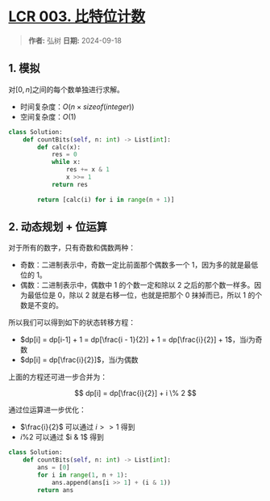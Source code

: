 # [LCR 003. 比特位计数](https://leetcode.cn/problems/w3tCBm/description/)

> **作者:** 弘树
> **日期:** 2024-09-18

## 1. 模拟

对$[0, n]$之间的每个数单独进行求解。

- 时间复杂度：$O(n \times sizeof(integer))$
- 空间复杂度：$O(1)$

```python
class Solution:
    def countBits(self, n: int) -> List[int]:
        def calc(x):
            res = 0
            while x:
                res += x & 1
                x >>= 1
            return res
            
        return [calc(i) for i in range(n + 1)]
```

## 2. 动态规划 + 位运算

对于所有的数字，只有奇数和偶数两种：

- 奇数：二进制表示中，奇数一定比前面那个偶数多一个 1，因为多的就是最低位的 1。
- 偶数：二进制表示中，偶数中 1 的个数一定和除以 2 之后的那个数一样多。因为最低位是 0，除以 2 就是右移一位，也就是把那个 0 抹掉而已，所以 1 的个数是不变的。

所以我们可以得到如下的状态转移方程：

- $dp[i] = dp[i-1] + 1 = dp[\frac{i - 1}{2}] + 1 = dp[\frac{i}{2}] + 1$，当$i$为奇数
- $dp[i] = dp[\frac{i}{2}]$，当$i$为偶数

上面的方程还可进一步合并为：

$$
    dp[i] = dp[\frac{i}{2}] + i \% 2
$$

通过位运算进一步优化：

- $\frac{i}{2}$ 可以通过 $i >> 1$ 得到
- $i \% 2$ 可以通过 $i & 1$ 得到

```python
class Solution:
    def countBits(self, n: int) -> List[int]:
        ans = [0]
        for i in range(1, n + 1):
            ans.append(ans[i >> 1] + (i & 1))
        return ans
```